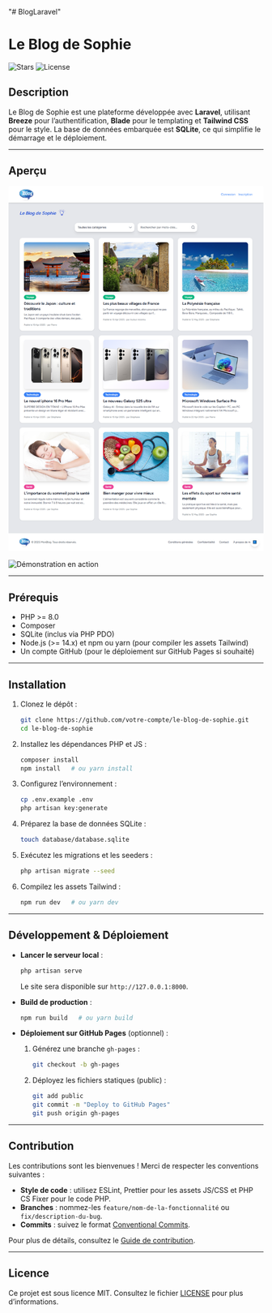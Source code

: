 "# BlogLaravel"

# Le Blog de Sophie

![Stars](https://img.shields.io/github/stars/votre-compte/le-blog-de-sophie?style=flat)
![License](https://img.shields.io/github/license/votre-compte/le-blog-de-sophie?style=flat)

## Description

Le Blog de Sophie est une plateforme développée avec **Laravel**, utilisant **Breeze** pour l’authentification, **Blade** pour le templating et **Tailwind CSS** pour le style. La base de données embarquée est **SQLite**, ce qui simplifie le démarrage et le déploiement.

---

## Aperçu

![Capture d’écran du blog](laravel-blog/docs/screenshot.png)

![Démonstration en action](laravel-blog/docs/demo.gif)

---

## Prérequis

* PHP >= 8.0
* Composer
* SQLite (inclus via PHP PDO)
* Node.js (>= 14.x) et npm ou yarn (pour compiler les assets Tailwind)
* Un compte GitHub (pour le déploiement sur GitHub Pages si souhaité)

---

## Installation

1. Clonez le dépôt :

   ```bash
   git clone https://github.com/votre-compte/le-blog-de-sophie.git
   cd le-blog-de-sophie
   ```
2. Installez les dépendances PHP et JS :

   ```bash
   composer install
   npm install   # ou yarn install
   ```
3. Configurez l’environnement :

   ```bash
   cp .env.example .env
   php artisan key:generate
   ```
4. Préparez la base de données SQLite :

   ```bash
   touch database/database.sqlite
   ```
5. Exécutez les migrations et les seeders :

   ```bash
   php artisan migrate --seed
   ```
6. Compilez les assets Tailwind :

   ```bash
   npm run dev   # ou yarn dev
   ```

---

## Développement & Déploiement

* **Lancer le serveur local** :

  ```bash
  php artisan serve
  ```

  Le site sera disponible sur `http://127.0.0.1:8000`.

* **Build de production** :

  ```bash
  npm run build   # ou yarn build
  ```

* **Déploiement sur GitHub Pages** (optionnel) :

  1. Générez une branche `gh-pages` :

     ```bash
     git checkout -b gh-pages
     ```
  2. Déployez les fichiers statiques (public) :

     ```bash
     git add public
     git commit -m "Deploy to GitHub Pages"
     git push origin gh-pages
     ```

---

## Contribution

Les contributions sont les bienvenues ! Merci de respecter les conventions suivantes :

* **Style de code** : utilisez ESLint, Prettier pour les assets JS/CSS et PHP CS Fixer pour le code PHP.
* **Branches** : nommez-les `feature/nom-de-la-fonctionnalité` ou `fix/description-du-bug`.
* **Commits** : suivez le format [Conventional Commits](https://www.conventionalcommits.org/).

Pour plus de détails, consultez le [Guide de contribution](CONTRIBUTING.md).

---

## Licence

Ce projet est sous licence MIT. Consultez le fichier [LICENSE](LICENSE) pour plus d’informations.

